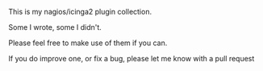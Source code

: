 This is my nagios/icinga2 plugin collection. 

Some I wrote, some I didn't. 

Please feel free to make use of them if you can.

If you do improve one, or fix a bug, please let me know with a pull request

